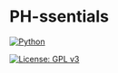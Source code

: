 # PH-ssentials

[![Python](https://www.python.org/static/community_logos/python-powered-w-100x40.png)](https://www.python.org/)

[![License: GPL v3](https://img.shields.io/badge/License-GPLv3-blue.svg)](https://www.gnu.org/licenses/gpl-3.0)
